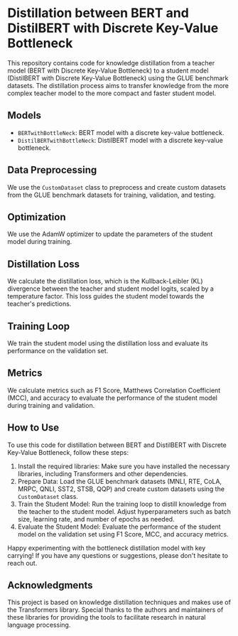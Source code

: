 # Distillation between BERT and DistilBERT with Discrete Key-Value Bottleneck

This repository contains code for knowledge distillation from a teacher model (BERT with Discrete Key-Value Bottleneck) to a student model (DistilBERT with Discrete Key-Value Bottleneck) using the GLUE benchmark datasets. The distillation process aims to transfer knowledge from the more complex teacher model to the more compact and faster student model.

## Models

- `BERTwithBottleNeck`: BERT model with a discrete key-value bottleneck.
- `DistilBERTwithBottleNeck`: DistilBERT model with a discrete key-value bottleneck.

## Data Preprocessing

We use the `CustomDataset` class to preprocess and create custom datasets from the GLUE benchmark datasets for training, validation, and testing.

## Optimization

We use the AdamW optimizer to update the parameters of the student model during training.

## Distillation Loss

We calculate the distillation loss, which is the Kullback-Leibler (KL) divergence between the teacher and student model logits, scaled by a temperature factor. This loss guides the student model towards the teacher's predictions.

## Training Loop

We train the student model using the distillation loss and evaluate its performance on the validation set.

## Metrics

We calculate metrics such as F1 Score, Matthews Correlation Coefficient (MCC), and accuracy to evaluate the performance of the student model during training and validation.

## How to Use

To use this code for distillation between BERT and DistilBERT with Discrete Key-Value Bottleneck, follow these steps:

1. Install the required libraries: Make sure you have installed the necessary libraries, including Transformers and other dependencies.
2. Prepare Data: Load the GLUE benchmark datasets (MNLI, RTE, CoLA, MRPC, QNLI, SST2, STSB, QQP) and create custom datasets using the `CustomDataset` class.
3. Train the Student Model: Run the training loop to distill knowledge from the teacher to the student model. Adjust hyperparameters such as batch size, learning rate, and number of epochs as needed.
4. Evaluate the Student Model: Evaluate the performance of the student model on the validation set using F1 Score, MCC, and accuracy metrics.

Happy experimenting with the bottleneck distillation model with key carrying! If you have any questions or suggestions, please don't hesitate to reach out.

## Acknowledgments

This project is based on knowledge distillation techniques and makes use of the Transformers library. Special thanks to the authors and maintainers of these libraries for providing the tools to facilitate research in natural language processing.
